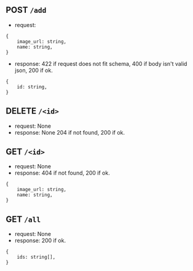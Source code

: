 ## POST `/add`
- request:
```
{
    image_url: string,
    name: string,
}
```
- response:
422 if request does not fit schema, 400 if body isn't valid json, 200 if ok.
```
{
    id: string,
}
```

## DELETE `/<id>`
- request: None
- response: None
204 if not found, 200 if ok.

## GET `/<id>`
- request: None
- response:
404 if not found, 200 if ok.
```
{
    image_url: string,
    name: string,
}
```

## GET `/all`
- request: None
- response:
200 if ok.
```
{
    ids: string[],
}
```
